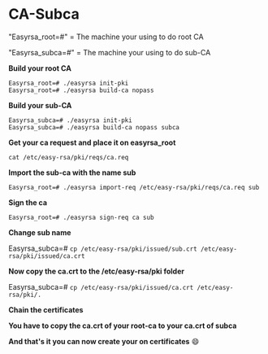 # CA-Subca 

"Easyrsa_root=#" = The machine your using to do root CA

"Easyrsa_subca=#" = The machine your using to do sub-CA

**Build your root CA**
```
Easyrsa_root=# ./easyrsa init-pki
Easyrsa_root=# ./easyrsa build-ca nopass
```
**Build your sub-CA**
```
Easyrsa_subca=# ./easyrsa init-pki
Easyrsa_subca=# ./easyrsa build-ca nopass subca
```
**Get your ca request and place it on easyrsa_root**

`cat /etc/easy-rsa/pki/reqs/ca.req`

**Import the sub-ca with the name sub**

`Easyrsa_root=# ./easyrsa import-req /etc/easy-rsa/pki/reqs/ca.req sub`

**Sign the ca**

`Easyrsa_root=# ./easyrsa sign-req ca sub`

**Change sub name**

Easyrsa_subca=# `cp /etc/easy-rsa/pki/issued/sub.crt /etc/easy-rsa/pki/issued/ca.crt`

**Now copy the ca.crt to the /etc/easy-rsa/pki folder**

Easyrsa_subca=# `cp /etc/easy-rsa/pki/issued/ca.crt /etc/easy-rsa/pki/.`

**Chain the certificates**

**You have to copy the ca.crt of your root-ca to your ca.crt of subca**

**And that's it you can now create your on certificates** 😄




